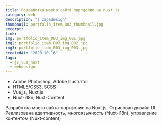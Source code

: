 ```yaml
---
title: Розработка моего сайта портфолио на nuxt.js
category: web
description: "| zapadesign"
thumbnail: portfolio_item_003_thumbnail.jpg
excerpt: 
link: 
img: portfolio_item_003_img_001.jpg
img2: portfolio_item_003_img_002.jpg
img3: portfolio_item_003_img_003.jpg
createdAt: "2020-10-16"
tags:
  - js_vue_nuxt
  - webdesign
---
```


- Adobe Photoshop, Adobe Illustrator
- HTML5/CSS3, SCSS
- Vue,js, Nuxt.js
- Nuxt-i18n, Nuxt-Content

Разработка моего сайта-портфолио на Nuxt.js. Отрисован дизайн UI. Реализована адаптивность, многоязычность (Nuxt-i18n), управление контентом (Nuxt-content)

